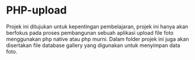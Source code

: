 # PHP-upload
Projek ini ditujukan untuk kepentingan pembelajaran, projek ini hanya akan berfokus pada proses pembangunan sebuah aplikasi upload file foto menggunakan php native atau php murni. Dalam folder projek ini juga akan disertakan file database gallery yang digunakan untuk menyimpan data foto.
